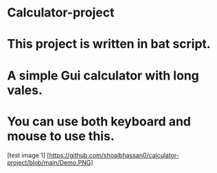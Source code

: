 # Calculator-project
# This project is written in bat script.
# A simple Gui calculator with long vales.
# You can use both keyboard and mouse to use this.




[test image 1] [https://github.com/shoaibhassan0/calculator-project/blob/main/Demo.PNG]
